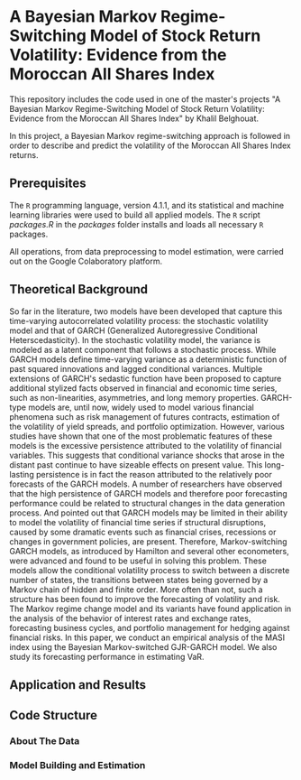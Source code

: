 # A Bayesian Markov Regime-Switching Model of Stock Return Volatility: Evidence from the Moroccan All Shares Index

This repository includes the code used in one of the master's projects "A Bayesian Markov Regime-Switching Model of Stock Return Volatility: Evidence from the Moroccan All Shares Index" by Khalil Belghouat.

In this project, a Bayesian Markov regime-switching approach is followed in order to describe and predict the volatility of the Moroccan All Shares Index returns.

## Prerequisites

The ```R``` programming language, version 4.1.1, and its statistical and machine learning libraries were used to build all applied models. The ```R``` script _packages.R_ in the _packages_ folder installs and loads all necessary ```R``` packages. 

All operations, from data preprocessing to model estimation, were carried out on the Google Colaboratory platform.

## Theoretical Background

So far in the literature, two models have been developed that capture this time-varying autocorrelated volatility process: the stochastic volatility model and that of GARCH (Generalized Autoregressive Conditional Heterscedasticity). In the stochastic volatility model, the variance is modeled as a latent component that follows a stochastic process. While GARCH models define time-varying variance as a deterministic function of past squared innovations and lagged conditional variances. Multiple extensions of GARCH's sedastic function have been proposed to capture additional stylized facts observed in financial and economic time series, such as non-linearities, asymmetries, and long memory properties. GARCH-type models are, until now, widely used to model various financial phenomena such as risk management of futures contracts, estimation of the volatility of yield spreads, and portfolio optimization. However, various studies have shown that one of the most problematic features of these models is the excessive persistence attributed to the volatility of financial variables. This suggests that conditional variance shocks that arose in the distant past continue to have sizeable effects on present value. This long-lasting persistence is in fact the reason attributed to the relatively poor forecasts of the GARCH models. A number of researchers have observed that the high persistence of GARCH models and therefore poor forecasting performance could be related to structural changes in the data generation process. And pointed out that GARCH models may be limited in their ability to model the volatility of financial time series if structural disruptions, caused by some dramatic events such as financial crises, recessions or changes in government policies, are present. Therefore, Markov-switching GARCH models, as introduced by Hamilton and several other econometers, were advanced and found to be useful in solving this problem. These models allow the conditional volatility process to switch between a discrete number of states, the transitions between states being governed by a Markov chain of hidden and finite order. More often than not, such a structure has been found to improve the forecasting of volatility and risk. The Markov regime change model and its variants have found application in the analysis of the behavior of interest rates and exchange rates, forecasting business cycles, and portfolio management for hedging against financial risks. In this paper, we conduct an empirical analysis of the MASI index using the Bayesian Markov-switched GJR-GARCH model. We also study its forecasting performance in estimating VaR.

## Application and Results
 
## Code Structure

### About The Data

### Model Building and Estimation
